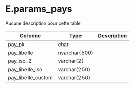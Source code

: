 # E.params_pays

Aucune description pour cette table

Colonne|Type|Description
---|---|---
pay_pk|char|
pay_libelle|nvarchar(500)|
pay_iso_2|varchar(2)|
pay_libelle_iso|varchar(250)|
pay_libelle_custom|varchar(250)|
